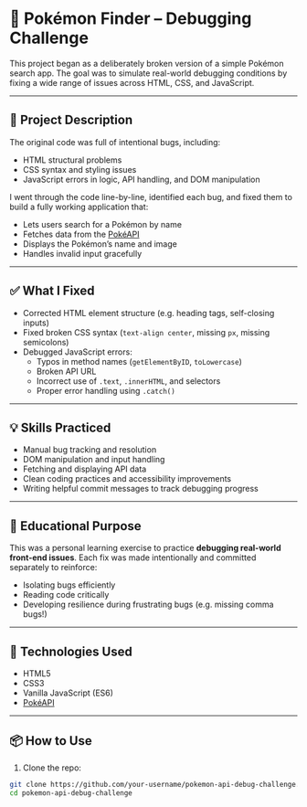 # 🐛 Pokémon Finder – Debugging Challenge

This project began as a deliberately broken version of a simple Pokémon search app. The goal was to simulate real-world debugging conditions by fixing a wide range of issues across HTML, CSS, and JavaScript.

---

## 🔧 Project Description

The original code was full of intentional bugs, including:
- HTML structural problems
- CSS syntax and styling issues
- JavaScript errors in logic, API handling, and DOM manipulation

I went through the code line-by-line, identified each bug, and fixed them to build a fully working application that:
- Lets users search for a Pokémon by name
- Fetches data from the [PokéAPI](https://pokeapi.co/)
- Displays the Pokémon’s name and image
- Handles invalid input gracefully

---

## ✅ What I Fixed

- Corrected HTML element structure (e.g. heading tags, self-closing inputs)
- Fixed broken CSS syntax (`text-align center`, missing `px`, missing semicolons)
- Debugged JavaScript errors:
  - Typos in method names (`getElementByID`, `toLowercase`)
  - Broken API URL
  - Incorrect use of `.text`, `.innerHTML`, and selectors
  - Proper error handling using `.catch()`

---

## 💡 Skills Practiced

- Manual bug tracking and resolution
- DOM manipulation and input handling
- Fetching and displaying API data
- Clean coding practices and accessibility improvements
- Writing helpful commit messages to track debugging progress

---

## 🧠 Educational Purpose

This was a personal learning exercise to practice **debugging real-world front-end issues**. Each fix was made intentionally and committed separately to reinforce:
- Isolating bugs efficiently
- Reading code critically
- Developing resilience during frustrating bugs (e.g. missing comma bugs!)

---

## 🧪 Technologies Used

- HTML5
- CSS3
- Vanilla JavaScript (ES6)
- [PokéAPI](https://pokeapi.co/)

---

## 📦 How to Use

1. Clone the repo:
```bash
git clone https://github.com/your-username/pokemon-api-debug-challenge.git
cd pokemon-api-debug-challenge
